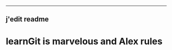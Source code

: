 --------------------------
j'edit readme
--------------------------
# learnGit is marvelous and Alex rules
